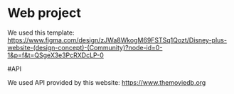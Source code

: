 # Web project

We used this template: https://www.figma.com/design/zJWa8WkogM69FSTSq1Qozt/Disney-plus-website-(design-concept)-(Community)?node-id=0-1&p=f&t=QSgeX3e3PcRXDcLP-0

#API

We used API provided by this website: https://www.themoviedb.org
